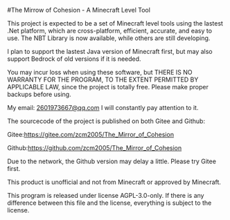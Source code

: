 #The Mirrow of Cohesion - A Minecraft Level Tool

This project is expected to be a set of Minecraft level tools using the lastest .Net platform, which are cross-platform, efficient, accurate, and easy to use. The NBT Library is now available, while others are still developing.

I plan to support the lastest Java version of Minecraft first, but may also support Bedrock of old versions if it is needed.

You may incur loss when using these software, but THERE IS NO WARRANTY FOR THE PROGRAM, TO THE EXTENT PERMITTED BY APPLICABLE LAW, since the project is totally free. Please make proper backups before using.

My email: 2601973667@qq.com  I will constantly pay attention to it.

The sourcecode of the project is published on both Gitee and Github:

Gitee:https://gitee.com/zcm2005/The_Mirror_of_Cohesion

Github:https://github.com/zcm2005/The_Mirror_of_Cohesion

Due to the network, the Github version may delay a little. Please try Gitee first.

This product is unofficial and not from Minecraft or approved by Minecraft.

This program is released under license AGPL-3.0-only.
If there is any difference between this file and the license, everything is subject to the license.